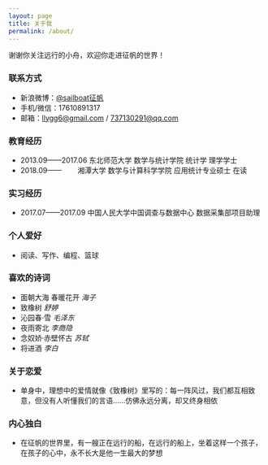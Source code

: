 ```yaml
---
layout: page
title: 关于我
permalink: /about/
---
```


<div align='left'>
<p>谢谢你关注远行的小舟，欢迎你走进征帆的世界！</p>
</div>

### 联系方式
- 新浪微博：[@sailboat征帆](https://weibo.com/u/3167301301?refer_flag=1001030102_&is_hot=1)
- 手机/微信：17610891317
- 邮箱：llygg6@gmail.com / 737130291@qq.com

### 教育经历

- 2013.09——2017.06 东北师范大学 数学与统计学院 统计学 理学学士
- 2018.09—— &nbsp;&nbsp;&nbsp;&nbsp;&nbsp;&nbsp;&nbsp;湘潭大学 数学与计算科学学院 应用统计专业硕士 在读

### 实习经历

- 2017.07——2017.09 中国人民大学中国调查与数据中心 数据采集部项目助理

### 个人爱好

- 阅读、写作、编程、篮球

### 喜欢的诗词

- 面朝大海 春暖花开 *海子*
- 致橡树 *舒婷*
- 沁园春·雪 *毛泽东*
- 夜雨寄北 *李商隐*
- 念奴娇·赤壁怀古 *苏轼*
- 将进酒 *李白*

### 关于恋爱

- 单身中，理想中的爱情就像《致橡树》里写的：每一阵风过，我们都互相致意，但没有人听懂我们的言语……仿佛永远分离，却又终身相依

### 内心独白

- 在征帆的世界里，有一艘正在远行的船，在远行的船上，坐着这样一个孩子，在孩子的心中，永不长大是他一生最大的梦想